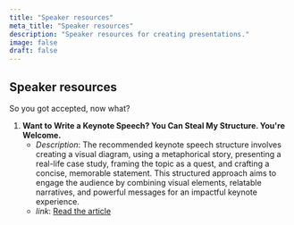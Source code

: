 ```yaml
---
title: "Speaker resources"
meta_title: "Speaker resources"
description: "Speaker resources for creating presentations."
image: false
draft: false
---
```


## Speaker resources
So you got accepted, now what?

1. **Want to Write a Keynote Speech? You Can Steal My Structure. You're Welcome.**
   - *Description*: The recommended keynote speech structure involves creating a visual diagram, using a metaphorical story, presenting a real-life case study, framing the topic as a quest, and crafting a concise, memorable statement. This structured approach aims to engage the audience by combining visual elements, relatable narratives, and powerful messages for an impactful keynote experience.
   - *link*: [Read the article](https://typeshare.co/malcombrown/posts/want-to-write-a-keynote-speech-you-can-steal-my-structure-youre-welcome)

